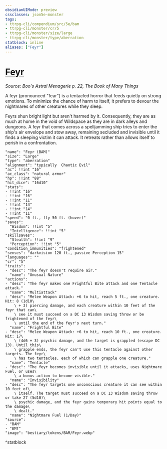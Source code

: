 ```yaml
---
obsidianUIMode: preview
cssclasses: json5e-monster
tags:
- ttrpg-cli/compendium/src/5e/bam
- ttrpg-cli/monster/cr/5
- ttrpg-cli/monster/size/large
- ttrpg-cli/monster/type/aberration
statblock: inline
aliases: ["Feyr"]
---
```

# [Feyr](3-Compendium\CLI\bestiary\aberration/feyr-bam.md)
*Source: Boo's Astral Menagerie p. 22, The Book of Many Things*  

A feyr (pronounced "fear") is a tentacled horror that feeds quietly on strong emotions. To minimize the chance of harm to itself, it prefers to devour the nightmares of other creatures while they sleep.

Feyrs shun bright light but aren't harmed by it. Consequently, they are as much at home in the void of Wildspace as they are in dark alleys and dungeons. A feyr that comes across a spelljamming ship tries to enter the ship's air envelope and stow away, remaining secluded and invisible until it finds a sleeping victim it can attack. It retreats rather than allows itself to perish in a confrontation.

```statblock
"name": "Feyr (BAM)"
"size": "Large"
"type": "aberration"
"alignment": "typically  Chaotic Evil"
"ac": !!int "16"
"ac_class": "natural armor"
"hp": !!int "88"
"hit_dice": "16d10"
"stats":
- !!int "16"
- !!int "16"
- !!int "11"
- !!int "14"
- !!int "14"
- !!int "11"
"speed": "0 ft., fly 50 ft. (hover)"
"saves":
  "Wisdom": !!int "5"
  "Intelligence": !!int "5"
"skillsaves":
  "Stealth": !!int "9"
  "Perception": !!int "5"
"condition_immunities": "frightened"
"senses": "darkvision 120 ft., passive Perception 15"
"languages": ""
"cr": "5"
"traits":
- "desc": "The feyr doesn't require air."
  "name": "Unusual Nature"
"actions":
- "desc": "The feyr makes one Frightful Bite attack and one Tentacle attack."
  "name": "Multiattack"
- "desc": "Melee Weapon Attack: +6 to hit, reach 5 ft., one creature. Hit: 8 (1d10\
    \ + 3) piercing damage, and each creature within 10 feet of the feyr that can\
    \ see it must succeed on a DC 13 Wisdom saving throw or be frightened of the feyr\
    \ until the end of the feyr's next turn."
  "name": "Frightful Bite"
- "desc": "Melee Weapon Attack: +6 to hit, reach 10 ft., one creature. Hit: 17\
    \ (4d6 + 3) psychic damage, and the target is grappled (escape DC 13). Until this\
    \ grapple ends, the feyr can't use this tentacle against other targets. The feyr\
    \ has two tentacles, each of which can grapple one creature."
  "name": "Tentacle"
- "desc": "The feyr becomes invisible until it attacks, uses Nightmare Fuel, or uses\
    \ a bonus action to become visible."
  "name": "Invisibility"
- "desc": "The feyr targets one unconscious creature it can see within 10 feet of\
    \ itself. The target must succeed on a DC 13 Wisdom saving throw or take 27 (5d10)\
    \ psychic damage, and the feyr gains temporary hit points equal to the damage\
    \ dealt."
  "name": "Nightmare Fuel (1/Day)"
"source":
- "BAM"
- "BMT"
"image": "bestiary/tokens/BAM/Feyr.webp"
```
^statblock